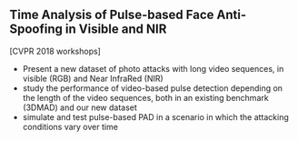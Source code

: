 ## Time Analysis of Pulse-based Face Anti-Spoofing in Visible and NIR

[CVPR 2018 workshops]

- Present a new dataset of photo attacks with long video sequences, in visible (RGB) and Near
InfraRed (NIR)
- study the performance of video-based
pulse detection depending on the length of the video sequences, both in an existing benchmark (3DMAD) and our
new dataset
- simulate and test pulse-based PAD in a
scenario in which the attacking conditions vary over time
